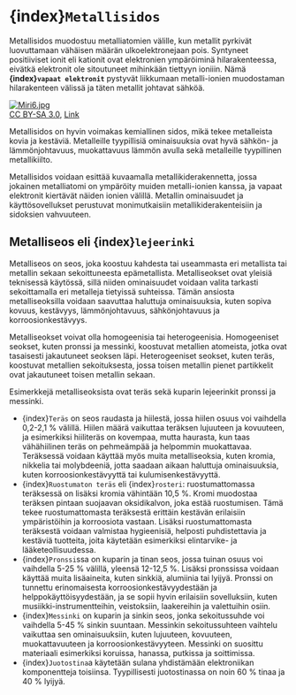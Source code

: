 # {index}`Metallisidos`

Metallisidos muodostuu metalliatomien välille, kun metallit pyrkivät luovuttamaan vähäisen määrän ulkoelektronejaan pois. Syntyneet positiiviset ionit eli kationit ovat elektronien ympäröiminä hilarakenteessa, eivätkä elektronit ole sitoutuneet mihinkään tiettyyn ioniiin. Nämä **{index}`vapaat elektronit`** pystyvät liikkumaan metalli-ionien muodostaman hilarakenteen välissä ja täten metallit johtavat sähköä.

<p><a href="https://commons.wikimedia.org/wiki/File:Miri6.jpg#/media/File:Miri6.jpg"><img src="https://upload.wikimedia.org/wikipedia/commons/3/33/Miri6.jpg" alt="Miri6.jpg"></a><br><a href="https://creativecommons.org/licenses/by-sa/3.0" title="Creative Commons Attribution-Share Alike 3.0">CC BY-SA 3.0</a>, <a href="https://commons.wikimedia.org/w/index.php?curid=33084005">Link</a></p>

Metallisidos on hyvin voimakas kemiallinen sidos, mikä tekee metalleista kovia ja kestäviä. Metalleille tyypillisiä ominaisuuksia ovat hyvä sähkön- ja lämmönjohtavuus, muokattavuus lämmön avulla sekä metalleille tyypillinen metallikiilto.

Metallisidos voidaan esittää kuvaamalla metallikiderakennetta, jossa jokainen metalliatomi on ympäröity muiden metalli-ionien kanssa, ja vapaat elektronit kiertävät näiden ionien välillä. Metallin ominaisuudet ja käyttösovellukset perustuvat monimutkaisiin metallikiderakenteisiin ja sidoksien vahvuuteen.

## Metalliseos eli {index}`lejeerinki`
Metalliseos on seos, joka koostuu kahdesta tai useammasta eri metallista tai metallin sekaan sekoittuneesta epämetallista. Metalliseokset ovat yleisiä teknisessä käytössä, sillä niiden ominaisuudet voidaan valita tarkasti sekoittamalla eri metalleja tietyissä suhteissa. Tämän ansiosta metalliseoksilla voidaan saavuttaa haluttuja ominaisuuksia, kuten sopiva kovuus, kestävyys, lämmönjohtavuus, sähkönjohtavuus ja korroosionkestävyys.

Metalliseokset voivat olla homogeenisia tai heterogeenisia. Homogeeniset seokset, kuten pronssi ja messinki, koostuvat metallien atomeista, jotka ovat tasaisesti jakautuneet seoksen läpi. Heterogeeniset seokset, kuten teräs, koostuvat metallien sekoituksesta, jossa toisen metallin pienet partikkelit ovat jakautuneet toisen metallin sekaan.

Esimerkkejä metalliseoksista ovat teräs sekä kuparin lejeerinkit pronssi ja messinki.

- {index}`Teräs` on seos raudasta ja hiilestä, jossa hiilen osuus voi vaihdella 0,2-2,1 % välillä. Hiilen määrä vaikuttaa teräksen lujuuteen ja kovuuteen, ja esimerkiksi hiiliteräs on kovempaa, mutta haurasta, kun taas vähähiilinen teräs on pehmeämpää ja helpommin muokattavaa. Teräksessä voidaan käyttää myös muita metalliseoksia, kuten kromia, nikkelia tai molybdeeniä, jotta saadaan aikaan haluttuja ominaisuuksia, kuten korroosionkestävyyttä tai kulumisenkestävyyttä.
- {index}`Ruostumaton teräs` eli {index}`rosteri`: ruostumattomassa teräksessä on lisäksi kromia vähintään 10,5 %. Kromi muodostaa teräksen pintaan suojaavan oksidikalvon, joka estää ruostumisen. Tämä tekee ruostumattomasta teräksestä erittäin kestävän erilaisiin ympäristöihin ja korroosiota vastaan. Lisäksi ruostumattomasta teräksestä voidaan valmistaa hygieenisiä, helposti puhdistettavia ja kestäviä tuotteita, joita käytetään esimerkiksi elintarvike- ja lääketeollisuudessa.
- {index}`Pronssi`ssa on kuparin ja tinan seos, jossa tuinan osuus voi vaihdella 5-25 % välillä, yleensä 12-12,5 %. Lisäksi pronssissa voidaan käyttää muita lisäaineita, kuten sinkkiä, alumiinia tai lyijyä. Pronssi on tunnettu erinomaisesta korroosionkestävyydestään ja helppokäyttöisyydestään, ja se sopii hyvin erilaisiin sovelluksiin, kuten musiikki-instrumentteihin, veistoksiin, laakereihin ja valettuihin osiin.
- {index}`Messinki` on kuparin ja sinkin seos, jonka sekoitussuhde voi vaihdella 5-45 % sinkin suuntaan. Messinkin sekoitussuhteen vaihtelu vaikuttaa sen ominaisuuksiin, kuten lujuuteen, kovuuteen, muokattavuuteen ja korroosionkestävyyteen. Messinki on suosittu materiaali esimerkiksi koruissa, hanassa, putkissa ja soittimissa.
- {index}`Juotostina`a käytetään sulana yhdistämään elektroniikan komponentteja toisiinsa. Tyypillisesti juotostinassa on noin 60 % tinaa ja 40 % lyijyä.